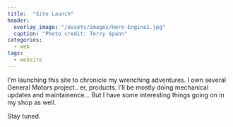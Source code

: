 ```yaml
---
title:  "Site Launch"
header:
  overlay_image: "/assets/images/Hero-Engine1.jpg"
  caption: "Photo credit: Terry Spann"
categories: 
  - web
tags:
  - website
---
```


I'm launching this site to chronicle my wrenching adventures. I own several General Motors project.. er, products. I'll be mostly doing mechanical updates and maintainence... But I have some interesting things going on in my shop as well. 

Stay tuned.